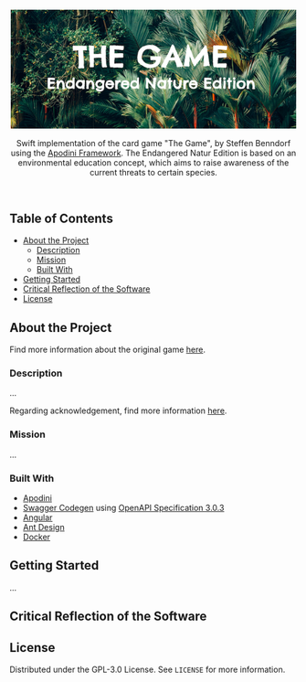 
<!-- PROJECT LOGO -->
<br />

<p align="center">
  <a href="https://github.com/lschlesinger/the-game">
    <img src="game-web-ui/src/assets/images/logo.png" alt="Logo" width="500">
  </a>
  <p align="center">
    Swift implementation of the card game "The Game", by Steffen Benndorf using the <a href="https://github.com/Apodini/Apodini">Apodini Framework</a>.
    The Endangered Natur Edition is based on an environmental education concept, which aims to raise awareness of the current threats to certain species.
      </p>
    <br/>
  </p> 
</p>

<!-- TABLE OF CONTENTS -->

## Table of Contents

* [About the Project](#about-the-project)
  * [Description](#description)
  * [Mission](#mission)
  * [Built With](#built-with)
* [Getting Started](#getting-started)
* [Critical Reflection of the Software](#critical-reflection)
* [License](#license)

<!-- ABOUT THE PROJECT -->

## About the Project

Find more information about the original game [here](http://middys.nsv.de/middys/the-game/).


### Description

...

Regarding acknowledgement, find more information [here](game-web-ui/Documentation/Acknowledgement.md).

### Mission

...

### Built With

* [Apodini](https://github.com/Apodini/Apodini)
* [Swagger Codegen](https://github.com/swagger-api/swagger-codegen) using [OpenAPI Specification 3.0.3](https://swagger.io/specification/)
* [Angular](https://angular.io/)
* [Ant Design](https://ant.design/docs/react/introduce)
* [Docker](https://www.docker.com/)

<!-- GETTING STARTED -->

## Getting Started

...
<!-- CRITICAL REFLECTION -->

## Critical Reflection of the Software


<!-- LICENSE -->

## License

Distributed under the GPL-3.0 License. See `LICENSE` for more information.
